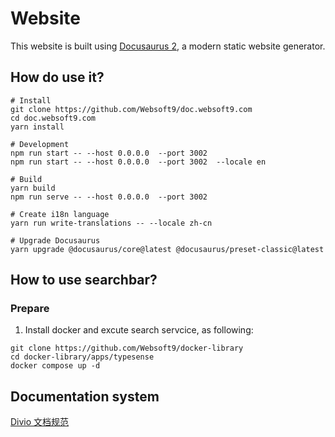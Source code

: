 # Website

This website is built using [Docusaurus 2](https://docusaurus.io/), a modern static website generator.

## How do use it?

```
# Install
git clone https://github.com/Websoft9/doc.websoft9.com
cd doc.websoft9.com	
yarn install

# Development 
npm run start -- --host 0.0.0.0  --port 3002
npm run start -- --host 0.0.0.0  --port 3002  --locale en

# Build
yarn build
npm run serve -- --host 0.0.0.0  --port 3002

# Create i18n language
yarn run write-translations -- --locale zh-cn

# Upgrade Docusaurus 
yarn upgrade @docusaurus/core@latest @docusaurus/preset-classic@latest
```

## How to use searchbar?

### Prepare

1. Install docker and excute search servcice, as following:
```
git clone https://github.com/Websoft9/docker-library
cd docker-library/apps/typesense
docker compose up -d
```

## Documentation system

[Divio 文档规范](https://documentation.divio.com/)

